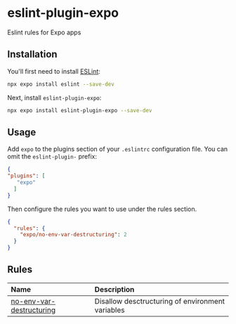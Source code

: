 # eslint-plugin-expo

Eslint rules for Expo apps

## Installation

You'll first need to install [ESLint](https://eslint.org/):

```sh
npx expo install eslint --save-dev
```

Next, install `eslint-plugin-expo`:

```sh
npx expo install eslint-plugin-expo --save-dev
```

## Usage

Add `expo` to the plugins section of your `.eslintrc` configuration file. You can omit the `eslint-plugin-` prefix:

```json
{
"plugins": [
   "expo"
  ]
}
```


Then configure the rules you want to use under the rules section.

```json
{
  "rules": {
    "expo/no-env-var-destructuring": 2
  }
}
```


## Rules

<!-- begin auto-generated rules list -->

| Name                                                               | Description                                      |
| :----------------------------------------------------------------- | :----------------------------------------------- |
| [no-env-var-destructuring](docs/rules/no-env-var-destructuring.md) | Disallow desctructuring of environment variables |

<!-- end auto-generated rules list -->


